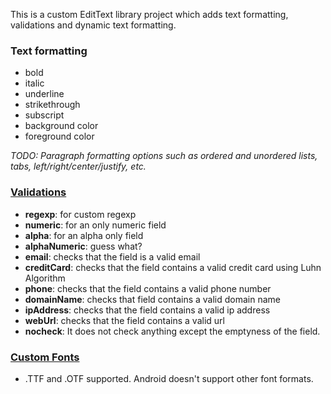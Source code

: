 This is a custom EditText library project which adds text formatting, validations and dynamic text formatting. 
### Text formatting 
* bold
* italic
* underline
* strikethrough
* subscript
* background color
* foreground color

_TODO: Paragraph formatting options such as ordered and unordered lists, tabs, left/right/center/justify, etc._

### [Validations](https://github.com/kemallette/RichEditText/wiki/Validations) 
* **regexp**: for custom regexp
* **numeric**: for an only numeric field
* **alpha**: for an alpha only field
* **alphaNumeric**: guess what?
* **email**: checks that the field is a valid email
* **creditCard**: checks that the field contains a valid credit card using Luhn Algorithm
* **phone**: checks that the field contains a valid phone number
* **domainName**: checks that field contains a valid domain name 
* **ipAddress**: checks that the field contains a valid ip address
* **webUrl**: checks that the field contains a valid url 
* **nocheck**: It does not check anything except the emptyness of the field.

### [Custom Fonts](https://github.com/kemallette/RichEditText/wiki/Custom-Fonts) 
* .TTF and .OTF supported. Android doesn't support other font formats.  